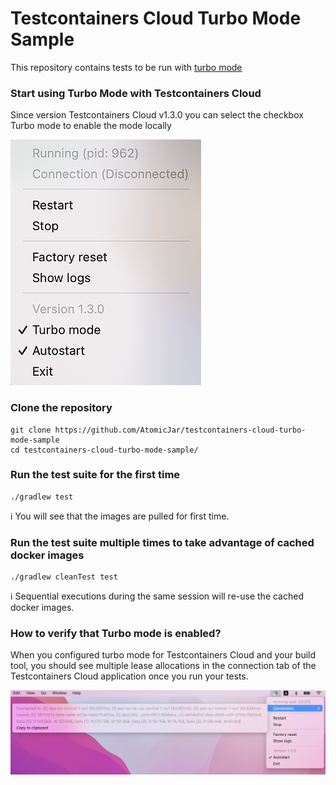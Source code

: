 # Testcontainers Cloud Turbo Mode Sample
This repository contains tests to be run with [turbo mode](https://knowledge.testcontainers.cloud/turbo-mode)

### Start using Turbo Mode with Testcontainers Cloud
Since version Testcontainers Cloud v1.3.0 you can select the checkbox Turbo mode to enable the mode locally

![enable-turbo-mode](./ui-agent.png)

### Clone the repository

```
git clone https://github.com/AtomicJar/testcontainers-cloud-turbo-mode-sample
cd testcontainers-cloud-turbo-mode-sample/
```

### Run the test suite for the first time

```
./gradlew test
```

ℹ️ You will see that the images are pulled for first time.


### Run the test suite multiple times to take advantage of cached docker images
```
./gradlew cleanTest test
```

ℹ️ Sequential executions during the same session will re-use the cached docker images. 

### How to verify that Turbo mode is enabled?
When you configured turbo mode for Testcontainers Cloud and your build tool, you should see multiple lease allocations in the connection tab of the Testcontainers Cloud application once you run your tests.

![turbo-mode](./turbo-mode.png)